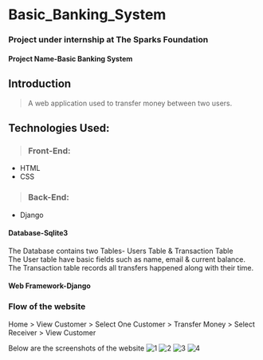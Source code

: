 # Basic_Banking_System

### Project under internship at The Sparks Foundation

#### Project Name-Basic Banking System


## Introduction
>  
> A web application used to transfer money between two users.

## Technologies Used:
>  ### Front-End:
- HTML
- CSS

> ### Back-End:
-  Django




#### Database-Sqlite3
The Database contains two Tables- Users Table &amp; Transaction Table <br>
The User table have basic fields such as name, email &amp; current balance. <br>
The Transaction table records all transfers happened along with their time. <br>

#### Web Framework-Django

### Flow of the website
Home > View Customer > Select One Customer > Transfer Money > Select Receiver > View Customer

Below are the screenshots of the website
![1](https://user-images.githubusercontent.com/54884765/157828314-f62dedd7-ef55-467b-a394-bc21fe460bb9.png)
![2](https://user-images.githubusercontent.com/54884765/157828323-797d6cdc-1941-4f8d-bc3e-9973b3e8c21d.png)
![3](https://user-images.githubusercontent.com/54884765/157828334-3b8b37a0-32c4-413b-a656-d06291948beb.png)
![4](https://user-images.githubusercontent.com/54884765/157828344-1972f56c-a7bf-48a1-84a3-cf96957f2b4e.png)
